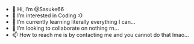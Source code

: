 - 👋 Hi, I’m @Sasuke66
- 👀 I’m interested in Coding :0
- 🌱 I’m currently learning literally everything I can...
- 💞 I’m looking to collaborate on nothing rn...
- 📫 How to reach me is by contacting me and you cannot do that lmao...

<!---
Sasuke66/Sasuke66 is a ✨ special ✨ repository because its README.md (this file) appears on your GitHub profile.
You can click the Preview link to take a look at your changes.
--->
